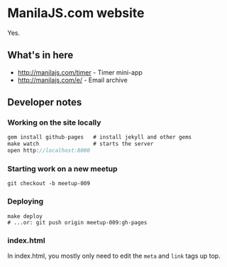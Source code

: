 ManilaJS.com website
====================

Yes.

What's in here
--------------

 * http://manilajs.com/timer - Timer mini-app
 * http://manilajs.com/e/ - Email archive

Developer notes
---------------

### Working on the site locally

```js
gem install github-pages   # install jekyll and other gems
make watch                 # starts the server
open http://localhost:8000
```

### Starting work on a new meetup

    git checkout -b meetup-009

### Deploying

    make deploy
    # ...or: git push origin meetup-009:gh-pages

### index.html

In index.html, you mostly only need to edit the `meta` and `link` tags up top.
